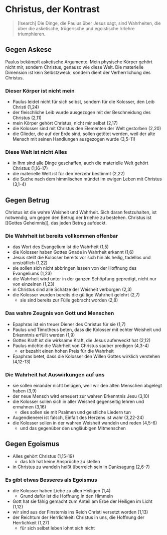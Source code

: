 # Christus, der Kontrast

> [!search] Die Dinge, die Paulus über Jesus sagt, sind Wahrheiten, die über die asketische, trügerische und egoistische Irrlehre triumphieren.

## Gegen Askese

Paulus bekämpft asketische Argumente. Mein physische Körper gehört nicht mir, sondern Christus, genauso wie diese Welt. Die materielle Dimension ist kein Selbstzweck, sondern dient der Verherrlichung des Christus.

### Dieser Körper ist nicht mein

- Paulus leidet nicht für sich selbst, sondern für die Kolosser, den Leib Christi (1,24)
- der fleischliche Leib wurde ausgezogen mit der Beschneidung des Christus (2,11)
- mein Körper gehört Christus, nicht mir selbst (2,17)
- die Kolosser sind mit Christus den Elementen der Welt gestorben (2,20)
- die Glieder, die auf der Erde sind, sollen getötet werden, weil der alte Mensch mit seinen Handlungen ausgezogen wurde (3,5-11)

### Diese Welt ist nicht Alles

- in Ihm sind alle Dinge geschaffen, auch die materielle Welt gehört Christus (1,16-17)
- die materielle Welt ist für den Verzehr bestimmt (2,22)
- die Suche nach dem himmlischen mündet im ewigen Leben mit Christus (3,1-4)

## Gegen Betrug

Christus ist die wahre Weisheit und Wahrheit. Sich daran festzuhalten, ist notwendig, um gegen den Betrug der Irrlehre zu bestehen. Christus ist [[Gottes Geheimnis]], das jeden Betrug aufdeckt.

### Die Wahrheit ist bereits vollkommen offenbar

- das Wort des Evangelium ist die Wahrheit (1,5)
- die Kolosser haben Gottes Gnade in Wahrheit erkannt (1,6)
- Jesus stellt die Kolosser bereits vor sich hin als heilig, tadellos und unsträflich (1,22)
- sie sollen sich nicht abbringen lassen von der Hoffnung des Evangeliums (1,23)
- die Wahrheit wird unter in der ganzen Schöpfung gepredigt, nicht nur von einzelnen (1,23)
- in Christus sind alle Schätze der Weisheit verborgen (2,3)
- die Kolosser wurden bereits die gültige Wahrheit gelehrt (2,7)
	- sie sind bereits zur Fülle gebracht worden (2,8)

### Das wahre Zeugnis von Gott und Menschen

- Epaphras ist ein treuer Diener des Christus für sie (1,7)
- Paulus und Timotheus beten, dass die Kolosser mit echter Weisheit und Erkenntnis erfüllt werden (1,9)
- Gottes Kraft ist die wirksame Kraft, die Jesus auferweckt hat (2,12)
- Paulus möchte die Wahrheit von Christus sauber predigen (4,3-4)
	- er bezahlt einen hohen Preis für die Wahrheit
- Epaphras betet, dass die Kolosser den Willen Gottes wirklich verstehen (4,12-13)

### Die Wahrheit hat Auswirkungen auf uns

- sie sollen einander nicht belügen, weil wir den alten Menschen abgelegt haben (3,9)
- der neue Mensch wird erneuert zur wahren Erkenntnis Jesu (3,10)
- die Kolosser sollen sich in aller Weisheit gegenseitig lehren und ermahnen (3,16)
	- dies sollen sie mit Psalmen und geistliche Liedern tun
- Augendienerei ist falsch, Einfalt des Herzens ist wahr (3,22-24)
- die Kolosser sollen in der wahren Weisheit wandeln und reden (4,5-6)
	- und das gegenüber den ungläubigen Mitmenschen

## Gegen Egoismus

- Alles gehört Christus (1,15-19)
	- das Ich hat keine Ansprüche zu stellen
- in Christus zu wandeln heißt überreich sein in Danksagung (2,6-7)

### Es gibt etwas Besseres als Egoismus

- die Kolosser haben Liebe zu allen Heiligen (1,4)
	- Grund dafür ist die Hoffnung in den Himmeln
- Gott hat sie fähig gemacht zum Anteil am Erbe der Heiligen im Licht (1,12)
- wir sind aus der Finsternis ins Reich Christi versetzt worden (1,13)
- der Reichtum der Herrlichkeit: Christus in uns, die Hoffnung der Herrlichkeit (1,27)
	- für sich selbst leben lohnt sich nicht